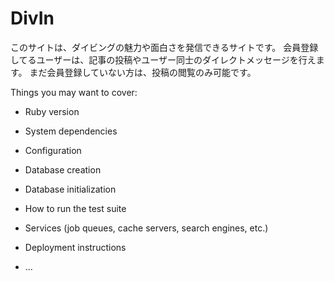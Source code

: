 # DivIn

このサイトは、ダイビングの魅力や面白さを発信できるサイトです。
会員登録してるユーザーは、記事の投稿やユーザー同士のダイレクトメッセージを行えます。
まだ会員登録していない方は、投稿の閲覧のみ可能です。


Things you may want to cover:

* Ruby version

* System dependencies

* Configuration

* Database creation

* Database initialization

* How to run the test suite

* Services (job queues, cache servers, search engines, etc.)

* Deployment instructions

* ...
